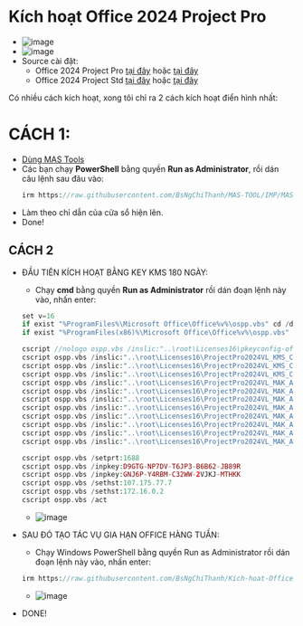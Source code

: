 # Kích hoạt Office 2024 Project Pro
- ![image](https://github.com/user-attachments/assets/892ab962-1334-4126-9b74-42be48da0f04)
- ![image](https://github.com/BsNgChiThanh/Lich-phong-kham/assets/82578024/d575f08f-29b1-4848-83b0-fb5e88dcb50c)
- Source cài đặt:
  - Office 2024 Project Pro [tại đây](https://raw.githubusercontent.com/BsNgChiThanh/Office2024Project/IMP/OfficeProjectPro2024.exe) hoặc [tại đây](https://c2rsetup.officeapps.live.com/c2r/download.aspx?ProductreleaseID=ProjectPro2024Retail&platform=x64&language=de-de&version=O16GA)
  - Office 2024 Project Std [tại đây](https://raw.githubusercontent.com/BsNgChiThanh/Office2024Project/IMP/OfficeProjectStd2024.exe) hoặc [tại đây](https://c2rsetup.officeapps.live.com/c2r/download.aspx?ProductreleaseID=ProjectStd2024Retail&platform=x64&language=de-de&version=O16GA)

Có nhiều cách kích hoạt, xong tôi chỉ ra 2 cách kích hoạt điển hình nhất:

# CÁCH 1:
- [Dùng MAS Tools](https://github.com/BsNgChiThanh/MAS-TOOL)
- Các bạn chạy **PowerShell** bằng quyền **Run as Administrator**, rồi dán câu lệnh sau đâu vào:
  ```php
  irm https://raw.githubusercontent.com/BsNgChiThanh/MAS-TOOL/IMP/MAS.ps1 | iex
  ```
- Làm theo chỉ dẫn của cửa sổ hiện lên.
- Done!

## CÁCH 2
- ĐẦU TIÊN KÍCH HOẠT BẰNG KEY KMS 180 NGÀY:
  - Chạy **cmd** bằng quyền **Run as Administrator** rồi dán đoạn lệnh này vào, nhấn enter:
  ```php
  set v=16
  if exist "%ProgramFiles%\Microsoft Office\Office%v%\ospp.vbs" cd /d "%ProgramFiles%\Microsoft Office\Office%v%"
  if exist "%ProgramFiles(x86)%\Microsoft Office\Office%v%\ospp.vbs" cd /d "%ProgramFiles(x86)%\Microsoft Office\Office%v%"
  
  cscript //nologo ospp.vbs /inslic:"..\root\Licenses16\pkeyconfig-office.xrm-ms" >nul
  cscript ospp.vbs /inslic:"..\root\Licenses16\ProjectPro2024VL_KMS_Client_AE-ppd"
  cscript ospp.vbs /inslic:"..\root\Licenses16\ProjectPro2024VL_KMS_Client_AE-ul"
  cscript ospp.vbs /inslic:"..\root\Licenses16\ProjectPro2024VL_KMS_Client_AE-ul-oob"
  cscript ospp.vbs /inslic:"..\root\Licenses16\ProjectPro2024VL_MAK_AE1-pl"
  cscript ospp.vbs /inslic:"..\root\Licenses16\ProjectPro2024VL_MAK_AE1-ppd"
  cscript ospp.vbs /inslic:"..\root\Licenses16\ProjectPro2024VL_MAK_AE1-ul-oob"
  cscript ospp.vbs /inslic:"..\root\Licenses16\ProjectPro2024VL_MAK_AE1-ul-phn"
  cscript ospp.vbs /inslic:"..\root\Licenses16\ProjectPro2024VL_MAK_AE2-pl"
  cscript ospp.vbs /inslic:"..\root\Licenses16\ProjectPro2024VL_MAK_AE2-ppd"
  cscript ospp.vbs /inslic:"..\root\Licenses16\ProjectPro2024VL_MAK_AE2-ul-oob"
  cscript ospp.vbs /inslic:"..\root\Licenses16\ProjectPro2024VL_MAK_AE2-ul-phn"
  
  cscript ospp.vbs /setprt:1688
  cscript ospp.vbs /inpkey:D9GTG-NP7DV-T6JP3-B6B62-JB89R
  cscript ospp.vbs /inpkey:GNJ6P-Y4RBM-C32WW-2VJKJ-MTHKK
  cscript ospp.vbs /sethst:107.175.77.7
  cscript ospp.vbs /sethst:172.16.0.2
  cscript ospp.vbs /act
  ```
  - ![image](https://github.com/user-attachments/assets/0d2a21a0-38da-44e6-b053-637254f5d70f)
- SAU ĐÓ TẠO TÁC VỤ GIA HẠN OFFICE HÀNG TUẦN:
  - Chạy Windows PowerShell bằng quyền Run as Administrator rồi dán đoạn lệnh này vào, nhấn enter:
    
  ```PHP
  irm https://raw.githubusercontent.com/BsNgChiThanh/Kich-hoat-Office/KichHoatOffice/GiaHanKichHoat.ps1 | iex
  ```
  - ![image](https://github.com/user-attachments/assets/c61d847b-f874-4549-92af-f49985044f7e)
- DONE!
